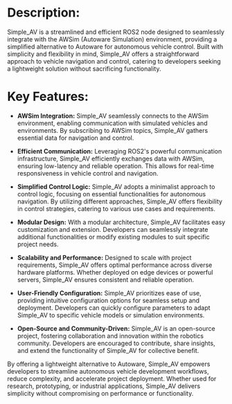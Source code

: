 # Description:

Simple_AV is a streamlined and efficient ROS2 node designed to seamlessly integrate with the AWSim (Autoware Simulation) environment, providing a simplified alternative to Autoware for autonomous vehicle control. Built with simplicity and flexibility in mind, Simple_AV offers a straightforward approach to vehicle navigation and control, catering to developers seeking a lightweight solution without sacrificing functionality.

# Key Features:

- **AWSim Integration:** Simple_AV seamlessly connects to the AWSim environment, enabling communication with simulated vehicles and environments. By subscribing to AWSim topics, Simple_AV gathers essential data for navigation and control.

- **Efficient Communication:** Leveraging ROS2's powerful communication infrastructure, Simple_AV efficiently exchanges data with AWSim, ensuring low-latency and reliable operation. This allows for real-time responsiveness in vehicle control and navigation.

- **Simplified Control Logic:** Simple_AV adopts a minimalist approach to control logic, focusing on essential functionalities for autonomous navigation. By utilizing different approaches, Simple_AV offers flexibility in control strategies, catering to various use cases and requirements.

- **Modular Design:** With a modular architecture, Simple_AV facilitates easy customization and extension. Developers can seamlessly integrate additional functionalities or modify existing modules to suit specific project needs.

- **Scalability and Performance:** Designed to scale with project requirements, Simple_AV offers optimal performance across diverse hardware platforms. Whether deployed on edge devices or powerful servers, Simple_AV ensures consistent and reliable operation.

- **User-Friendly Configuration:** Simple_AV prioritizes ease of use, providing intuitive configuration options for seamless setup and deployment. Developers can quickly configure parameters to adapt Simple_AV to specific vehicle models or simulation environments.

- **Open-Source and Community-Driven:** Simple_AV is an open-source project, fostering collaboration and innovation within the robotics community. Developers are encouraged to contribute, share insights, and extend the functionality of Simple_AV for collective benefit.

By offering a lightweight alternative to Autoware, Simple_AV empowers developers to streamline autonomous vehicle development workflows, reduce complexity, and accelerate project deployment. Whether used for research, prototyping, or industrial applications, Simple_AV delivers simplicity without compromising on performance or functionality.
